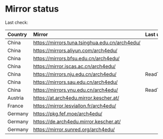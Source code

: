 <script src="./time.js"></script>
# Mirror status
Last check: <script type="text/javascript">localize(1696868538.1898615);</script>

|Country|Mirror|Last update|
|:------|:-----|:----------|
|China|https://mirrors.tuna.tsinghua.edu.cn/arch4edu/|<script type="text/javascript">localize(1696789732);</script>|
|China|https://mirrors.aliyun.com/arch4edu/|<script type="text/javascript">localize(1696789732);</script>|
|China|https://mirrors.bfsu.edu.cn/arch4edu/|<script type="text/javascript">localize(1696789732);</script>|
|China|https://mirror.iscas.ac.cn/arch4edu/|<script type="text/javascript">localize(1696789732);</script>|
|China|https://mirrors.nju.edu.cn/arch4edu/|ReadTimeout|
|China|https://mirrors.sau.edu.cn/arch4edu/|<script type="text/javascript">localize(1696789732);</script>|
|China|https://mirrors.ynu.edu.cn/arch4edu/|ReadTimeout|
|Austria|https://at.arch4edu.mirror.kescher.at/|<script type="text/javascript">localize(1696789732);</script>|
|France|https://mirror.lesviallon.fr/arch4edu/|<script type="text/javascript">localize(1696789732);</script>|
|Germany|https://pkg.fef.moe/arch4edu/|<script type="text/javascript">localize(1696789732);</script>|
|Germany|https://de.arch4edu.mirror.kescher.at/|<script type="text/javascript">localize(1696789732);</script>|
|Germany|https://mirror.sunred.org/arch4edu/|<script type="text/javascript">localize(1696789732);</script>|

<script src="./tablefilter/tablefilter.js"></script>
<script src="./table.js"></script>